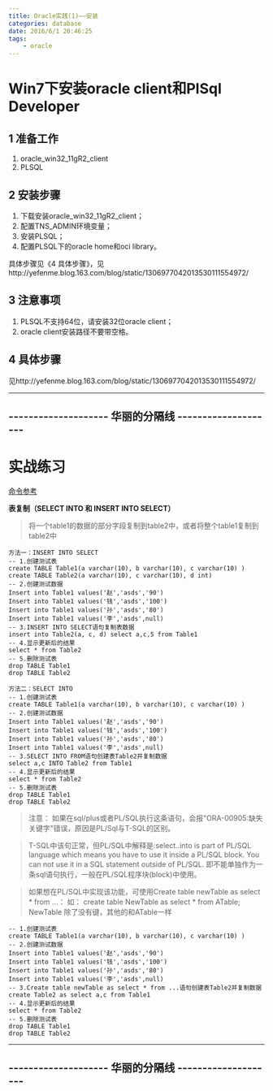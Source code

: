 ```yaml
---
title: Oracle实践(1)——安装
categories: database
date: 2016/6/1 20:46:25
tags:
	- oracle
---
```


# Win7下安装oracle client和PlSql Developer

## 1 准备工作

1. oracle_win32_11gR2_client
2. PLSQL

## 2 安装步骤

1. 下载安装oracle_win32_11gR2_client；
2. 配置TNS_ADMIN环境变量；
3. 安装PLSQL；
4. 配置PLSQL下的oracle home和oci library。

具体步骤见《4 具体步骤》，见http://yefenme.blog.163.com/blog/static/1306977042013530111554972/

## 3 注意事项

1. PLSQL不支持64位，请安装32位oracle client；
2. oracle client安装路径不要带空格。

## 4 具体步骤

见http://yefenme.blog.163.com/blog/static/1306977042013530111554972/

---------
-------------------- 华丽的分隔线 --------------------
---------


# 实战练习

[命令参考](http://www.w3school.com.cn/sql/sql_select.asp)



**表复制（SELECT INTO 和 INSERT INTO SELECT）**

> 将一个table1的数据的部分字段复制到table2中，或者将整个table1复制到table2中

	方法一：INSERT INTO SELECT
	-- 1.创建测试表
	create TABLE Table1(a varchar(10), b varchar(10), c varchar(10) )
	create TABLE Table2(a varchar(10), c varchar(10), d int)
	-- 2.创建测试数据
	Insert into Table1 values('赵','asds','90')  
    Insert into Table1 values('钱','asds','100')  
    Insert into Table1 values('孙','asds','80')  
    Insert into Table1 values('李','asds',null) 
    -- 3.INSERT INTO SELECT语句复制表数据
	insert into Table2(a, c, d) select a,c,5 from Table1
	-- 4.显示更新后的结果  
    select * from Table2
    -- 5.删除测试表  
    drop TABLE Table1  
    drop TABLE Table2
	
	方法二：SELECT INTO
	-- 1.创建测试表
	create TABLE Table1(a varchar(10), b varchar(10), c varchar(10) )
	-- 2.创建测试数据
	Insert into Table1 values('赵','asds','90')  
    Insert into Table1 values('钱','asds','100')  
    Insert into Table1 values('孙','asds','80')  
    Insert into Table1 values('李','asds',null) 
	-- 3.SELECT INTO FROM语句创建表Table2并复制数据  
    select a,c INTO Table2 from Table1 
	-- 4.显示更新后的结果  
    select * from Table2
    -- 5.删除测试表  
    drop TABLE Table1  
    drop TABLE Table2

> 注意：
如果在sql/plus或者PL/SQL执行这条语句，会报"ORA-00905:缺失关键字"错误，原因是PL/Sql与T-SQL的区别。

> T-SQL中该句正常，但PL/SQL中解释是:select..into is part of PL/SQL language which means you have to use it inside a PL/SQL block. You can not use it in a SQL statement outside of PL/SQL.
即不能单独作为一条sql语句执行，一般在PL/SQL程序块(block)中使用。

> 如果想在PL/SQL中实现该功能，可使用Create table newTable as select * from ...：
如： create table NewTable as select * from ATable;
NewTable 除了没有键，其他的和ATable一样

	-- 1.创建测试表
	create TABLE Table1(a varchar(10), b varchar(10), c varchar(10) )
	-- 2.创建测试数据
	Insert into Table1 values('赵','asds','90')  
    Insert into Table1 values('钱','asds','100')  
    Insert into Table1 values('孙','asds','80')  
    Insert into Table1 values('李','asds',null) 
	-- 3.Create table newTable as select * from ...语句创建表Table2并复制数据  
    create Table2 as select a,c from Table1 
	-- 4.显示更新后的结果  
    select * from Table2
    -- 5.删除测试表  
    drop TABLE Table1
    drop TABLE Table2

---------
-------------------- 华丽的分隔线 --------------------
---------